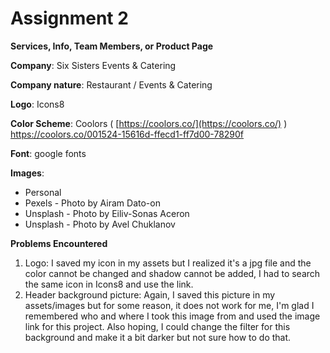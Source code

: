 
# Assignment 2

**Services, Info, Team Members, or Product Page**


**Company**: Six Sisters Events & Catering

**Company nature**: Restaurant / Events & Catering

**Logo**: Icons8

**Color Scheme**: Coolors ( [https://coolors.co/](https://coolors.co/) )
                  https://coolors.co/001524-15616d-ffecd1-ff7d00-78290f

**Font**: google fonts

**Images**: 
- Personal
- Pexels - Photo by Airam Dato-on
- Unsplash - Photo by Eiliv-Sonas Aceron
- Unsplash - Photo by Avel Chuklanov 


**Problems Encountered**
1.  Logo: I saved my icon in my assets but I realized it's a jpg file and the color cannot be changed and shadow cannot be added, I had to search the same icon in Icons8 and use the link.
3. Header background picture: Again, I saved this picture in my assets/images but for some reason, it does not work for me, I'm glad I remembered who and where I took this image from and used the image link for this project. Also hoping, I could change the filter for this background and make it a bit darker but not sure how to do that.
